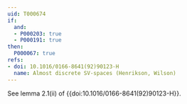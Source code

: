 ```yaml
---
uid: T000674
if:
  and:
  - P000203: true
  - P000191: true
then:
  P000067: true
refs:
- doi: 10.1016/0166-8641(92)90123-H
  name: Almost discrete SV-spaces (Henrikson, Wilson)
---
```

See lemma 2.1(ii) of {{doi:10.1016/0166-8641(92)90123-H}}.
